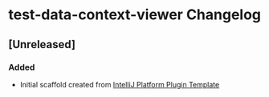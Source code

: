 <!-- Keep a Changelog guide -> https://keepachangelog.com -->

# test-data-context-viewer Changelog

## [Unreleased]
### Added
- Initial scaffold created from [IntelliJ Platform Plugin Template](https://github.com/JetBrains/intellij-platform-plugin-template)

